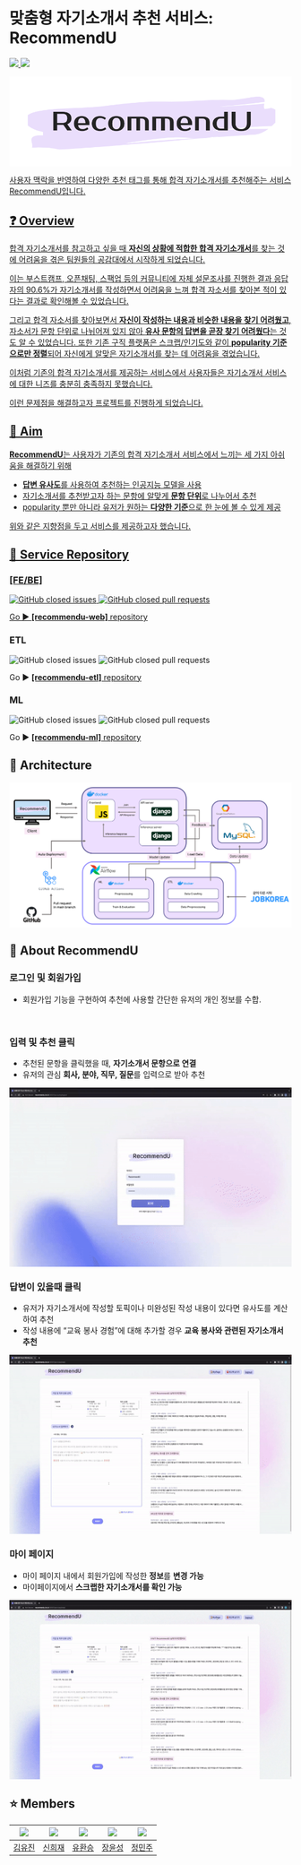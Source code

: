 # 맞춤형 자기소개서 추천 서비스: RecommendU


<a href="https://www.youtube.com/watch?v=rrT9dR9fZ4w"><img src="https://img.shields.io/badge/Presentation-FF0000?style=flat-square&logo=YouTube&logoColor=white">  <a href="https://www.notion.so/boostcampait/RecSys-06-RecommendU-4922b47ab8424b51b878a9ff5a57cc9c?pvs=4"><img src="https://img.shields.io/badge/PDF-000000?style=flat-square&logo=Notion&logoColor=white">

<p align="center">
<img src="./img/LOGO2.png" height = "160" alt="" align=center />
<p>

</div>
사용자 맥락을 반영하여 다양한 추천 태그를 통해 합격 자기소개서를 추천해주는 서비스 RecommendU입니다.


## ❓ Overview
합격 자기소개서를 참고하고 싶을 때 **자신의 상황에 적합한 합격 자기소개서**를 찾는 것에 어려움을 겪은 팀원들의 공감대에서 시작하게 되었습니다. 

이는 부스트캠프, 오픈채팅, 스팩업 등의 커뮤니티에 자체 설문조사를 진행한 결과 응답자의 90.6%가 자기소개서를 작성하면서 어려움을 느껴 합격 자소서를 찾아본 적이 있다는 결과로 확인해볼 수 있었습니다.

그리고 합격 자소서를 찾아보면서 **자신이 작성하는 내용과 비슷한 내용을 찾기 어려웠고**, 자소서가 문항 단위로 나뉘어져 있지 않아 **유사 문항의 답변을 곧장 찾기 어려웠다**는 것도 알 수 있었습니다. 또한 기존 구직 플랫폼은 스크랩/인기도와 같이 **popularity 기준으로만 정렬**되어 자신에게 알맞은 자기소개서를 찾는 데 어려움을 겪었습니다.

이처럼 기존의 합격 자기소개서를 제공하는 서비스에서 사용자들은 자기소개서 서비스에 대한 니즈를 충분히 충족하지 못했습니다.

이런 문제점을 해결하고자 프로젝트를 진행하게 되었습니다.

## 🎯 Aim
**RecommendU**는 사용자가 기존의 합격 자기소개서 서비스에서 느끼는 세 가지 아쉬움을 해결하기 위해

- **답변 유사도**를 사용하여 추천하는 인공지능 모델을 사용
- 자기소개서를 추천받고자 하는 문항에 알맞게 **문항 단위**로 나누어서 추천
- popularity 뿐만 아니라 유저가 원하는 **다양한 기준**으로 한 눈에 볼 수 있게 제공

위와 같은 지향점을 두고 서비스를 제공하고자 했습니다.


## 🚩 Service Repository

### [FE/BE]
![GitHub closed issues](https://img.shields.io/github/issues-closed/boostcampaitech4lv23recsys1/RecommendU-web?color=092E20)
![GitHub closed pull requests](https://img.shields.io/github/issues-pr-closed/boostcampaitech4lv23recsys1/RecommendU-web?color=092E20)

Go ▶️ [**[recommendu-web]** repository](https://github.com/boostcampaitech4lv23recsys1/RecommendU-web)

### ETL
![GitHub closed issues](https://img.shields.io/github/issues-closed/boostcampaitech4lv23recsys1/RecommendU-etl?color=017CEE)
![GitHub closed pull requests](https://img.shields.io/github/issues-pr-closed/boostcampaitech4lv23recsys1/RecommendU-etl?color=017CEE)

Go ▶️ [**[recommendu-etl]** repository](https://github.com/boostcampaitech4lv23recsys1/RecommendU-etl)

### ML 
![GitHub closed issues](https://img.shields.io/github/issues-closed/boostcampaitech4lv23recsys1/RecommendU-ml?color=6799FF)
![GitHub closed pull requests](https://img.shields.io/github/issues-pr-closed/boostcampaitech4lv23recsys1/RecommendU-ml?color=6799FF)

Go ▶️ [**[recommendu-ml]** repository](https://github.com/boostcampaitech4lv23recsys1/RecommendU-ml)
## 🚀 Architecture
<p align="center">
<img src="./img/Architecture.png" alt="" align=center />
<p>

## 📌 About RecommendU

### 로그인 및 회원가입
- 회원가입 기능을 구현하여 추천에 사용할 간단한 유저의 개인 정보를 수합.
<p align="center">
<img src="./gif/account.gif" height = "320" alt="" align=center />
<p>



### 입력 및 추천 클릭
- 추천된 문항을 클릭했을 때, **자기소개서 문항으로 연결**
- 유저의 관심 **회사, 분야, 직무, 질문**를 입력으로 받아 추천

<p align="center">
<img src="./gif/recommendation.gif" height = "320" alt="" align=center />
<p>


### 답변이 있을때 클릭
- 유저가 자기소개서에 작성할 토픽이나 미완성된 작성 내용이 있다면 유사도를 계산하여 추천
- 작성 내용에 “교육 봉사 경험”에 대해 추가할 경우 **교육 봉사와 관련된 자기소개서 추천**

<p align="center">
<img src="./gif/recommendation_with_answer.gif" height = "320" alt="" align=center />
<p>


### 마이 페이지
- 마이 페이지 내에서 회원가입에 작성한 **정보**를 **변경 가능**
- 마이페이지에서 **스크랩한 자기소개서를 확인 가능**

<p align="center">
<img src="./gif/mypage.gif" height = "320" alt="" align=center />
<p>




## ⭐ Members
| [<img src="https://avatars.githubusercontent.com/u/63237947?v=4" width="100px">](https://github.com/hello-im-yj) | [<img src="https://avatars.githubusercontent.com/u/92855359?v=4" width="100px">](https://github.com/ssisyphuss) | [<img src="https://avatars.githubusercontent.com/u/68436158?v=4" width="100px">](https://github.com/hwanseung2) | [<img src="https://github.com/JangYunSeong.png" width="100px">](https://github.com/JangYunSeong) | [<img src="https://avatars.githubusercontent.com/u/82706646?v=4" width="100px">](https://github.com/jeongminju0815) |
| :--------------------------------------------------------------------------------------: | :----------------------------------------------------------------------------------------------: | :--------------------------------------------------------------------------------------: | :--------------------------------------------------------------------------------------: | :--------------------------------------------------------------------------------------:
|                          [김유진](https://github.com/hello-im-yj)                           |                            [신희재](https://github.com/hwanseung2)                             |                        [유환승](https://github.com/hwanseung2)                           |                          [장윤성](https://github.com/JangYunSeong)                           |                            [정민주](https://github.com/jeongminju0815) 




